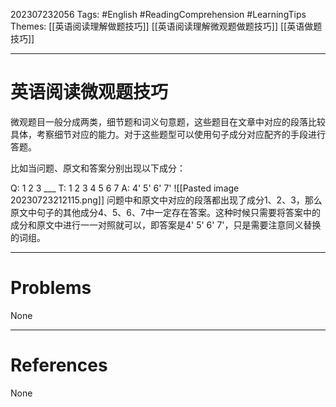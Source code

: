 202307232056
Tags: #English #ReadingComprehension #LearningTips 
Themes: [[英语阅读理解做题技巧]] [[英语阅读理解微观题做题技巧]] [[英语做题技巧]]

--- 
# 英语阅读微观题技巧
微观题目一般分成两类，细节题和词义句意题，这些题目在文章中对应的段落比较具体，考察细节对应的能力。对于这些题型可以使用句子成分对应配齐的手段进行答题。

比如当问题、原文和答案分别出现以下成分：

Q: 1 2 3 ___
T: 1 2 3 4 5 6 7
A: 4' 5' 6' 7'
![[Pasted image 20230723212115.png]]
问题中和原文中对应的段落都出现了成分1、2、3，那么原文中句子的其他成分4、5、6、7中一定存在答案。这种时候只需要将答案中的成分和原文中进行一一对照就可以，即答案是4' 5' 6' 7'，只是需要注意同义替换的词组。

---
# Problems
None

---
# References
None